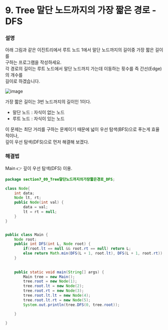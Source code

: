 # 9. Tree 말단 노드까지의 가장 짧은 경로 - DFS  
  
### 설명  
아래 그림과 같은 이진트리에서 루트 노드 1에서 말단 노드까지의 길이중 가장 짧은 길이를  
구하는 프로그램을 작성하세요.  
각 경로의 길이는 루트 노드에서 말단 노드까지 가는데 이동하는 횟수를 즉 간선(Edge)의 개수를  
길이로 하겠습니다.  
  
![image](https://github.com/han-tomas/HTJ_AlgorithmStudy/assets/124488773/5b7dd5f5-6f44-4975-ad86-aa0f05fa48c3)  
    
가장 짧은 길이는 3번 노드까지의 길이인 1이다.  
  
* 말단 노드 : 자식이 없는 노드  
* 루트 노드 : 자식이 있는 노드  
  
이 문제는 최단 거리를 구하는 문제이기 때문에 넓이 우선 탐색(BFS)으로 푸는게 효율적이나,  
깊이 우선 탐색(DFS)으로 먼저 해결해 보겠다.  
  
### 해결법  
Main 👉 깊이 우선 탐색(DFS) 이용.
  
```java
package section7_09_Tree말단노드까지의가장짧은경로_DFS;

class Node{
	int data;
	Node lt, rt;
	public Node(int val) {
		data = val;
		lt = rt = null;
	}
}


public class Main {
	Node root;
	public int DFS(int L, Node root) {
		if(root.lt == null && root.rt == null) return L;
		else return Math.min(DFS(L + 1, root.lt), DFS(L + 1, root.rt));
	}
	
	
	public static void main(String[] args) {
		Main tree = new Main();
		tree.root = new Node(1);
		tree.root.lt = new Node(2);
		tree.root.rt = new Node(3);
		tree.root.lt.lt = new Node(4);
		tree.root.lt.rt = new Node(5);
		System.out.println(tree.DFS(0, tree.root));

	}

}

```